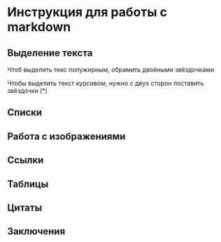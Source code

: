 # Инструкция для работы с markdown

## Выделение текста 
Чтоб выделить текс полужирным, обрамить двойными звёздочками

Чтобы выделить текст курсивом, нужно с двух сторон поставить звёздочки (*)

## Списки

## Работа с изображениями

## Ссылки

## Таблицы 

## Цитаты

## Заключения